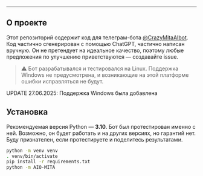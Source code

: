 
---

## О проекте

Этот репозиторий содержит код для телеграм-бота [@CrazyMitaAIbot](https://t.me/CrazyMitaAIbot). Код частично сгенерирован с помощью ChatGPT, частично написан вручную. Он не претендует на идеальное качество, поэтому любые предложения по улучшению приветствуются — создавайте issue.

> ⚠️ Бот разрабатывался и тестировался на Linux. Поддержка Windows не предусмотрена, и возникающие на этой платформе ошибки исправляться не будут.

UPDATE 27.06.2025: Поддержка Windows была добавлена
## Установка

Рекомендуемая версия Python — **3.10**. Бот был протестирован именно с ней. Возможно, он будет работать и на других версиях, но гарантий нет. Буду признателен, если протестируете и поделитесь результатами.

```bash
python -m venv venv
. venv/bin/activate
pip install -r requirements.txt
python -m AIO-MITA
```


